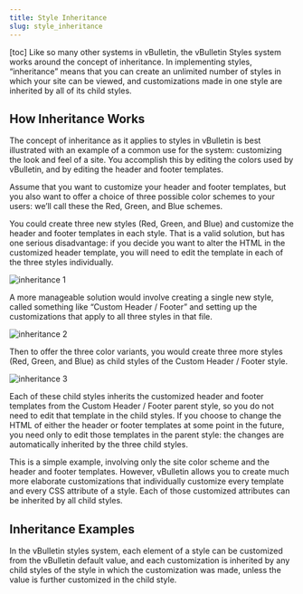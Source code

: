 ```yaml
---
title: Style Inheritance
slug: style_inheritance
---
```


[toc]
Like so many other systems in vBulletin, the vBulletin Styles system works around the concept of inheritance. In implementing styles, “inheritance”  means that you can create an unlimited number of styles in which your site can be viewed, and customizations made in one style are inherited by all of its child styles.

## How Inheritance Works
The concept of inheritance as it applies to styles in vBulletin is best illustrated with an example of a common use for the system: customizing the look and feel of a site. You accomplish this by editing the colors used by vBulletin, and by editing the header and footer templates.

Assume that you want to customize your header and footer templates, but you also want to offer a choice of three possible color schemes to your users: we’ll call these the Red, Green, and Blue schemes.

You could create three new styles (Red, Green, and Blue) and customize the header and footer templates in each style. That is a valid solution, but has one serious disadvantage: if you decide you want to alter the HTML in the customized header template, you will need to edit the template in each of the three styles individually.

![inheritance 1](/images/admincp/styles/inheritance/1.png)

A more manageable solution would involve creating a single new style, called something like “Custom Header / Footer” and setting up the customizations that apply to all three styles in that file. 

![inheritance 2](/images/admincp/styles/inheritance/2.png)

Then to offer the three color variants, you would create three more styles (Red, Green, and Blue) as child styles of the Custom Header / Footer style.

![inheritance 3](/images/admincp/styles/inheritance/3.png)

Each of these child styles inherits the customized header and footer templates from the Custom Header / Footer parent style, so you do not need to edit that template in the child styles. If you choose to change the HTML of either the header or footer templates at some point in the future, you need only to edit those templates in the parent style: the changes are automatically inherited by the three child styles.

This is a simple example, involving only the site color scheme and the header and footer templates. However, vBulletin allows you to create much more elaborate customizations that individually customize every template and every CSS attribute of a style. Each of those customized attributes can be inherited by all child styles.

## Inheritance Examples
In the vBulletin styles system, each element of a style can be customized from the vBulletin default value, and each customization is inherited by any child styles of the style in which the customization was made, unless the value is further customized in the child style.

